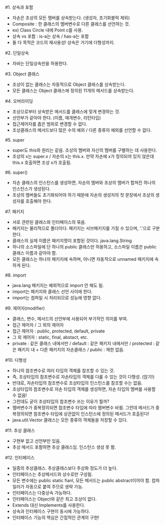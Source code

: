 #1. 상속과 포함
- 자손은 조상의 모든 멤버를 상속받는다. (생성자, 초기화블럭 제외)
- Composite : 한 클래스의 멤버변수로 다른 클래스를 선언하는 것.
- ex) Class Circle 내에 Point c를 사용.
- 상속 vs 포함 : is-a는 상속 / has-a는 포함
- 둘 다 목적은 코드의 재사용성! 상속은 거기에 다형성까지.

#2. 단일상속
- 자바는 단일상속만을 허용한다.

#3. Object 클래스
- 조상이 없는 클래스는 자동적으로 Object 클래스를 상속받는다.
- 모든 클래스는 Object 클래스에 정의된 11개의 메서드를 상속받는다.

#4. 오버라이딩
- 조상으로부터 상속받은 메서드를 클래스에 맞게 변경하는 것.
- 선언부가 같아야 한다. (이름, 매개변수, 리턴타입)
- 접근제어자를 좁은 범위로 변경할 수 없다.
- 조상클래스의 메서드보다 많은 수의 예외 / 다른 종류의 예외를 선언할 수 없다.

#5. super
- super도 this와 원리는 같음. 조상의 멤버와 자신의 멤버를 구별하는 데 사용한다.
- 조상의 x는 super.x / 자손의 x는 this.x. 만약 자손에 x가 정의되어 있지 않은데 this.x 호출하면 조상 x가 호출됨.

#6. super()
- 자손 클래스의 인스턴스를 생성하면, 자손의 멤버와 조상의 멤버가 합쳐진 하나의 인스턴스가 생성된다.
- 조상의 멤버들도 초기화되어야 하기 때문에 자손의 생성자의 첫 문장에서 조상의 생성자를 호출해야 한다.

#7. 패키지
- 서로 관련된 클래스와 인터페이스의 묶음.
- 패키지는 물리적으로 폴더이다. 패키지는 서브패키지를 가질 수 있으며, '.'으로 구분한다.
- 클래스의 실제 이름은 패키지명이 포함된 것이다. java.lang.String
- 하나의 소스파일에 단 하나의 public 클래스만 허용하고, 소스파일 이름은 public 클래스 이름과 같아야 함.
- 모든 클래스는 하나의 패키지에 속하며, 아니면 자동적으로 unnamed 패키지에 속하게 된다.

#8. import
- java.lang 패키지는 예외적으로 import 안 해도 됨.
- import는 패키지와 클래스 선언 사이에 한다.
- import는 컴파일 시 처리되므로 성능에 영향 없다.

#9. 제어자(modifier)
- 클래스, 변수, 메서드의 선언부에 사용되어 부가적인 의미를 부여.
- 접근 제어자 / 그 외의 제어자
- 접근 제어자 : public, protected, default, private
- 그 외 제어자 : static, final, abstact, etc.
- private : 같은 클래스 내에서만 / default : 같은 패키지 내에서만 / protected : 같은 패키지 내 + 다른 패키지의 자손클래스 / public : 제한 없음.

#10. 다형성
- 하나의 참조변수로 여러 타입의 객체를 참조할 수 있는 것.
- 즉, 조상타입의 참조변수로 자손타입의 객체를 다룰 수 있는 것이 다형성. (암기!)
- 반대로, 자손타입의 참조변수로 조상타입의 인스턴스를 참조할 수는 없음.
- 조상타입의 참조변수로 자손 타입의 객체를 생성하면, 자손 타입의 멤버를 사용할 수 없음!
- 그런데도 굳이 조상타입의 참조변수 쓰는 이유가 뭘까?
- 멤버변수가 중복정의되면 참조변수 타입에 따라 멤버변수 바뀜. 그런데 메서드가 중복정의되면 참조변수 타입에 상관없이 인스턴스에 정의된 메서드가 호출된다!
- java.util.Vector 클래스는 모든 종류의 객체들을 저장할 수 있다.

#11. 추상 클래스
- 구현부 없고 선언부만 있음.
- 추상 메서드 포함하면 추상 클래스임. 인스턴스 생성 못 함.

#12. 인터페이스
- 일종의 추상클래스. 추상클래스보다 추상화 정도가 더 높다.
- 인터페이스는 추상메서드와 상수로만 구성됨.
- 모든 변수에는 public static fianl, 모든 메서드는 public abstract이어야 함. 컴파일러가 자동으로 붙여 주므로 생략 가능.
- 인터페이스는 다중상속 가능하다.
- 인터페이스는 Object와 같은 최고 조상이 없다.
- Extends 대신 Implements를 사용한다.
- 상속과 인터페이스 구현이 동시에 가능하다.
- 인터페이스 기능의 핵심은 간접적인 관계의 구현!
